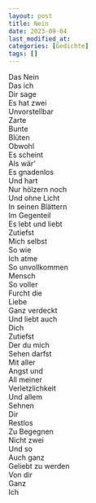 ```yaml
---
layout: post
title: Nein
date: 2023-09-04
last_modified_at:
categories: [Gedichte]
tags: []
---
```


Das Nein  
Das ich  
Dir sage  
Es hat zwei  
Unvorstellbar  
Zarte  
Bunte  
Blüten  
Obwohl  
Es scheint  
Als wär'  
Es gnadenlos  
Und hart  
Nur hölzern noch  
Und ohne Licht  
In seinen Blättern  
Im Gegenteil  
Es lebt und liebt  
Zutiefst  
Mich selbst  
So wie  
Ich atme  
So unvollkommen  
Mensch  
So voller  
Furcht die  
Liebe  
Ganz verdeckt  
Und liebt auch  
Dich  
Zutiefst  
Der du mich  
Sehen darfst  
Mit aller  
Angst und  
All meiner  
Verletzlichkeit  
Und allem  
Sehnen  
Dir  
Restlos  
Zu Begegnen  
Nicht zwei  
Und so  
Auch ganz  
Geliebt zu werden  
Von dir  
Ganz  
Ich